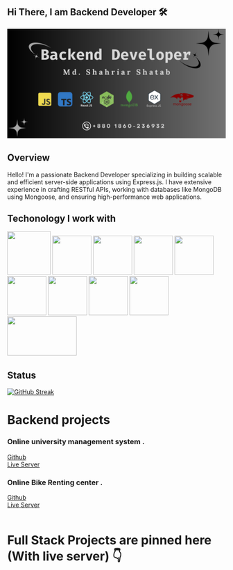 





## Hi There, I am Backend Developer 🛠️ 

![The San Juan Mountains are beautiful!](/images/banner.png "San Juan Mountains")
 

 ## Overview

 <p>
  Hello! I'm a passionate Backend Developer specializing in building scalable and efficient server-side applications using Express.js. I have extensive experience in crafting RESTful APIs, working with databases like MongoDB using Mongoose, and ensuring high-performance web applications.
 </p>


 ## Techonology I work with

 <div>
 <img src="https://cdn.pixabay.com/photo/2017/08/05/11/16/logo-2582748_960_720.png" width="100" height="100">
 <img src="https://upload.wikimedia.org/wikipedia/commons/thumb/6/62/CSS3_logo.svg/2048px-CSS3_logo.svg.png" width="90" height="90">
 <img src="https://res.cloudinary.com/practicaldev/image/fetch/s--6ebjy0LI--/c_imagga_scale,f_auto,fl_progressive,h_1080,q_auto,w_1080/https://dev-to-uploads.s3.amazonaws.com/uploads/articles/dxy1c2bvl6odeo52dodk.jpg" width="90" height="90">
 <img src="https://upload.wikimedia.org/wikipedia/commons/thumb/6/6a/JavaScript-logo.png/640px-JavaScript-logo.png" width="90" height="90">
 <img src="https://cdn.freebiesupply.com/logos/large/2x/react-1-logo-png-transparent.png" width="90" height="90">
 <img src="https://w7.pngwing.com/pngs/925/447/png-transparent-express-js-node-js-javascript-mongodb-node-js-text-trademark-logo.png" width="90" height="90">
 <img src="https://seeklogo.com/images/N/nodejs-logo-D26404F360-seeklogo.com.png?v=638179441440000000" width="90" height="90">
 <img src="https://pbs.twimg.com/profile_images/1452637606559326217/GFz_P-5e_400x400.png" width="90" height="90">
 <img src="https://upload.wikimedia.org/wikipedia/commons/thumb/4/4c/Typescript_logo_2020.svg/2048px-Typescript_logo_2020.svg.png" width="90" height="90">
 <img src="https://miro.medium.com/v2/resize:fit:1400/1*rL8Buu7o6jnG-TYV1WubeQ.png" width="160" height="90">
 </div>

 ## Status

<div class='align'>
 <a href="https://git.io/streak-stats"><img src="https://github-readme-streak-stats.herokuapp.com?user=shatab99&theme=dark&hide_border=true&border_radius=7.2" alt="GitHub Streak" /></a>
</div>

# Backend projects 

### Online university management system  .
<div>
    <a href="https://github.com/Shatab99/Student-University-With-TS.git">Github</a></br>
    <a href="https://student-university-with-ts.vercel.app/">Live Server</a>
</div>

### Online Bike Renting center .

<div>
    <a href="https://github.com/Shatab99/Bike-service-ts.git">Github</a> </br>
    <a href="https://riding-bike.vercel.app/">Live Server</a></br>
</div>
<div>
    </br>
</div>

# Full Stack Projects are pinned here (With live server) 👇 